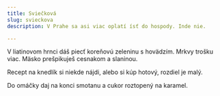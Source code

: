```yaml
---
title: Sviečková 
slug: svieckova
description: V Prahe sa asi viac oplatí ísť do hospody. Inde nie. 

---
```


V liatinovom hrnci dáš piecť koreňovú zeleninu s hovädzím. Mrkvy trošku viac. Mäsko prešpikuješ cesnakom a slaninou. 

Recept na knedlík si niekde nájdi, alebo si kúp hotový, rozdiel je malý.

Do omáčky daj na konci smotanu a cukor roztopený na karamel.

